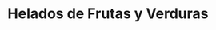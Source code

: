 ---
title: "Helados de Frutas y Verduras"
url: /san-lucas-sacatepequez/helados-de-frutas-y-verduras/
shop: Allgemein
---